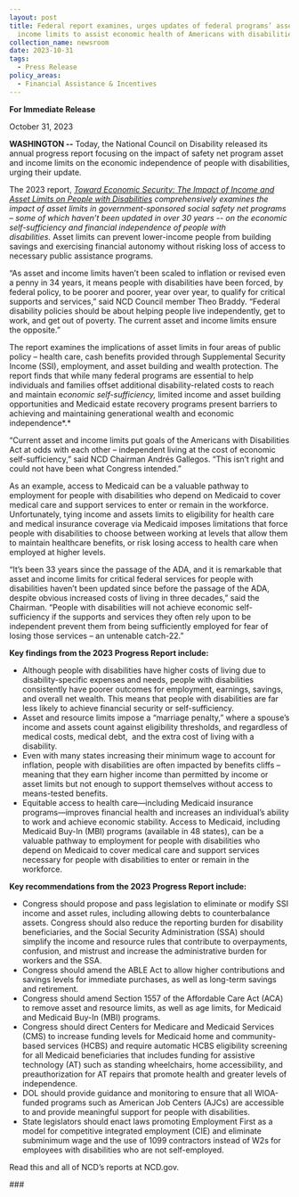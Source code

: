 ```yaml
---
layout: post
title: Federal report examines, urges updates of federal programs’ asset and
  income limits to assist economic health of Americans with disabilities
collection_name: newsroom
date: 2023-10-31
tags:
  - Press Release
policy_areas:
  - Financial Assistance & Incentives
---
```


**For Immediate Release**

October 31, 2023

**WASHINGTON --** Today, the National Council on Disability released its annual progress report focusing on the impact of safety net program asset and income limits on the economic independence of people with disabilities, urging their update.

The 2023 report, *[Toward Economic Security: The Impact of Income and Asset Limits on People with Disabilities](https://web.archive.org/web/20231202143905/https://ncd.gov/progressreport/2023/2023-progress-report-toward-economic-security)* *comprehensively examines the impact of asset limits in government-sponsored social safety net programs – some of which haven’t been updated in over 30 years -- on the economic self-sufficiency and financial independence of people with disabilities.* Asset limits can prevent lower-income people from building savings and exercising financial autonomy without risking loss of access to necessary public assistance programs.

“As asset and income limits haven’t been scaled to inflation or revised even a penny in 34 years, it means people with disabilities have been forced, by federal policy, to be poorer and poorer, year over year, to qualify for critical supports and services,” said NCD Council member Theo Braddy. “Federal disability policies should be about helping people live independently, get to work, and get out of poverty. The current asset and income limits ensure the opposite.”

The report examines the implications of asset limits in four areas of public policy – health care, cash benefits provided through Supplemental Security Income (SSI), employment, and asset building and wealth protection. The report finds that while many federal programs are essential to help individuals and families offset additional disability-related costs to reach and maintain e*conomic self-sufficiency,* limited income and asset building opportunities and Medicaid estate recovery programs present barriers to achieving and maintaining generational wealth and economic independence*.*

“Current asset and income limits put goals of the Americans with Disabilities Act at odds with each other – independent living at the cost of economic self-sufficiency,” said NCD Chairman Andrés Gallegos. “This isn’t right and could not have been what Congress intended.”

As an example, access to Medicaid can be a valuable pathway to employment for people with disabilities who depend on Medicaid to cover medical care and support services to enter or remain in the workforce. Unfortunately, tying income and assets limits to eligibility for health care and medical insurance coverage via Medicaid imposes limitations that force people with disabilities to choose between working at levels that allow them to maintain healthcare benefits, or risk losing access to health care when employed at higher levels.

“It’s been 33 years since the passage of the ADA, and it is remarkable that asset and income limits for critical federal services for people with disabilities haven’t been updated since before the passage of the ADA, despite obvious increased costs of living in three decades,” said the Chairman. “People with disabilities will not achieve economic self-sufficiency if the supports and services they often rely upon to be independent prevent them from being sufficiently employed for fear of losing those services – an untenable catch-22.”

**Key findings from the 2023 Progress Report include:**

- Although people with disabilities have higher costs of living due to disability-specific expenses and needs, people with disabilities consistently have poorer outcomes for employment, earnings, savings, and overall net wealth. This means that people with disabilities are far less likely to achieve financial security or self-sufficiency.
- Asset and resource limits impose a “marriage penalty,” where a spouse’s income and assets count against eligibility thresholds, and regardless of medical costs, medical debt,  and the extra cost of living with a disability.
- Even with many states increasing their minimum wage to account for inflation, people with disabilities are often impacted by benefits cliffs – meaning that they earn higher income than permitted by income or asset limits but not enough to support themselves without access to means-tested benefits.
- Equitable access to health care—including Medicaid insurance programs—improves financial health and increases an individual’s ability to work and achieve economic stability. Access to Medicaid, including Medicaid Buy-In (MBI) programs (available in 48 states), can be a valuable pathway to employment for people with disabilities who depend on Medicaid to cover medical care and support services necessary for people with disabilities to enter or remain in the workforce.

**Key recommendations from the 2023 Progress Report include:**

- Congress should propose and pass legislation to eliminate or modify SSI income and asset rules, including allowing debts to counterbalance assets. Congress should also reduce the reporting burden for disability beneficiaries, and the Social Security Administration (SSA) should simplify the income and resource rules that contribute to overpayments, confusion, and mistrust and increase the administrative burden for workers and the SSA.
- Congress should amend the ABLE Act to allow higher contributions and savings levels for immediate purchases, as well as long-term savings and retirement.
- Congress should amend Section 1557 of the Affordable Care Act (ACA) to remove asset and resource limits, as well as age limits, for Medicaid and Medicaid Buy-In (MBI) programs.
- Congress should direct Centers for Medicare and Medicaid Services (CMS) to increase funding levels for Medicaid home and community-based services (HCBS) and require automatic HCBS eligibility screening for all Medicaid beneficiaries that includes funding for assistive technology (AT) such as standing wheelchairs, home accessibility, and preauthorization for AT repairs that promote health and greater levels of independence.
- DOL should provide guidance and monitoring to ensure that all WIOA-funded programs such as American Job Centers (AJCs) are accessible to and provide meaningful support for people with disabilities.
- State legislators should enact laws promoting Employment First as a model for competitive integrated employment (CIE) and eliminate subminimum wage and the use of 1099 contractors instead of W2s for employees with disabilities who are not self-employed.

Read this and all of NCD’s reports at NCD.gov.



\###
